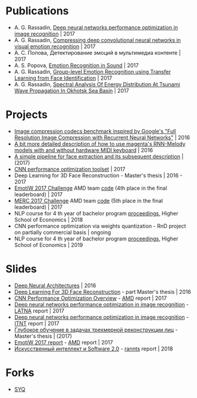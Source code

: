 # Publications
* A. G. Rassadin, [Deep neural networks performance optimization in image recognition](https://elibrary.ru/item.asp?id=29266840) | 2017
* A. G. Rassadin, [Compressing deep convolutional neural networks in visual emotion recognition](http://ceur-ws.org/Vol-1901/paper33.pdf) | 2017
* А. С. Попова, Детектирование эмоций в мультимедиа контенте | 2017
* A. S. Popova, [Emotion Recognition in Sound](https://link.springer.com/chapter/10.1007%2F978-3-319-66604-4_18) | 2017
* A. G. Rassadin, [Group-level Emotion Recognition using Transfer Learning from Face Identification](https://arxiv.org/abs/1709.01688) | 2017
* A. G. Rassadin, [Spectral Analysis Of Energy Distribution At Tsunami Wave Propagation In Okhotsk Sea Basin](http://www.tsunamisociety.org/STHVol36N4Y2017.pdf) | 2017

# Projects
* [Image compression codecs benchmark inspired by Google's "Full Resolution Image Compression with Recurrent Neural Networks"](https://github.com/arassadin/image-compression-benchmarking) | 2016
* [A bit more detailed description of how to use magenta's RNN-Melody models with and without hardware MIDI keyboard](https://github.com/arassadin/rnn-melody_how-to) | 2016
* [A simple pipeline for face extraction and its subsequent description](https://github.com/arassadin/demo_facial_description) | (2017)
* [CNN performance optimization toolset](https://github.com/arassadin/cnn-compression) | 2017
* Deep Learning for 3D Face Reconstruction - Master's thesis | 2016 - 2017
* [EmotiW 2017 Challenge](https://sites.google.com/site/emotiwchallenge/) AMD team [code](https://github.com/arassadin/emotiw2017) (4th place in the final leaderboard) | 2017
* [MERC 2017 Challenge](http://www.datacombats.com/) AMD team [code](https://github.com/arassadin/merc2017) (5th place in the final leaderboard) | 2017
* NLP course for 4 th year of bachelor program [proceedings](https://github.com/arassadin/HSE_14AMI_NLP-2018), Higher School of Economics | 2018
* CNN performance optimization via weights quantization - RnD project on partially commercial basis | ongoing
* NLP course for 4 th year of bachelor program [proceedings](https://github.com/arassadin/HSE_AMI15_NLP-2019), Higher School of Economics | 2019

# Slides
* [Deep Neural Architectures](https://drive.google.com/open?id=1pHh_o7IsahvXze7qLjdsIAWMu36x7mhVK4l1HqUP6xI) | 2016
* [Deep Learning For 3D Face Reconstruction](https://docs.google.com/presentation/d/1B1O5akAjrAOHQtd4qmJqq_qF3vQfBe5nl5fGvp7THYc/edit?usp=sharing) - part Master's thesis | 2016
* [CNN Performance Optimization Overview](https://drive.google.com/open?id=1nK6u8OOmz1CeFCdBqH4ccOmRcdyeDbXXma2_2o1ky4A) - [AMD](https://nnov.hse.ru/bipm/amd/) report | 2017
* [Deep neural networks performance optimization in image recognition](https://docs.google.com/presentation/d/1nzhZhcYsSawdtuJVjQTD2q9rl_ySeh8qta7usfiH9aQ/) - [LATNA](https://nnov.hse.ru/latna) report | 2017
* [Deep neural networks performance optimization in image recognition](https://docs.google.com/presentation/d/1vqHgfr3H0m4vUyuFNSduQnJXQrR-1_m2F0s8OCWDQ_M/) - [ITNT](http://itnt-conf.org/itnt17en/) report | 2017
* [Глубокое обучение в задачах трехмерной реконструкции лиц](https://drive.google.com/open?id=0B32JT7F6Ss8MczJ6NWhnZjZ4R0k) - Master's thesis | (2017)
* [EmotiW 2017 report](https://docs.google.com/presentation/d/1jWSqGuO-2q0r2Q2lUMSMqvLtMaY4l8qUjKGERO09-cU) - [AMD](https://nnov.hse.ru/bipm/amd/) report | 2017
* [Искусственный интеллект и Software 2.0](https://docs.google.com/presentation/d/1wv6ZE-rkwDfLI7oOD8pKJu0o1S0N6zwjsfTQgZV7KcI) - [rannts](https://rannts.ru/) report | 2018

# Forks
* [SYQ](https://github.com/arassadin/SYQ)
